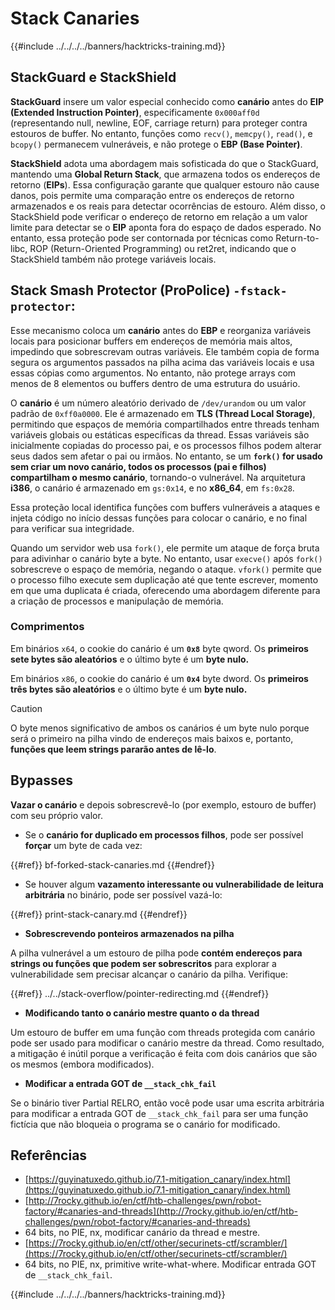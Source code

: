 # Stack Canaries

{{#include ../../../../banners/hacktricks-training.md}}

## **StackGuard e StackShield**

**StackGuard** insere um valor especial conhecido como **canário** antes do **EIP (Extended Instruction Pointer)**, especificamente `0x000aff0d` (representando null, newline, EOF, carriage return) para proteger contra estouros de buffer. No entanto, funções como `recv()`, `memcpy()`, `read()`, e `bcopy()` permanecem vulneráveis, e não protege o **EBP (Base Pointer)**.

**StackShield** adota uma abordagem mais sofisticada do que o StackGuard, mantendo uma **Global Return Stack**, que armazena todos os endereços de retorno (**EIPs**). Essa configuração garante que qualquer estouro não cause danos, pois permite uma comparação entre os endereços de retorno armazenados e os reais para detectar ocorrências de estouro. Além disso, o StackShield pode verificar o endereço de retorno em relação a um valor limite para detectar se o **EIP** aponta fora do espaço de dados esperado. No entanto, essa proteção pode ser contornada por técnicas como Return-to-libc, ROP (Return-Oriented Programming) ou ret2ret, indicando que o StackShield também não protege variáveis locais.

## **Stack Smash Protector (ProPolice) `-fstack-protector`:**

Esse mecanismo coloca um **canário** antes do **EBP** e reorganiza variáveis locais para posicionar buffers em endereços de memória mais altos, impedindo que sobrescrevam outras variáveis. Ele também copia de forma segura os argumentos passados na pilha acima das variáveis locais e usa essas cópias como argumentos. No entanto, não protege arrays com menos de 8 elementos ou buffers dentro de uma estrutura do usuário.

O **canário** é um número aleatório derivado de `/dev/urandom` ou um valor padrão de `0xff0a0000`. Ele é armazenado em **TLS (Thread Local Storage)**, permitindo que espaços de memória compartilhados entre threads tenham variáveis globais ou estáticas específicas da thread. Essas variáveis são inicialmente copiadas do processo pai, e os processos filhos podem alterar seus dados sem afetar o pai ou irmãos. No entanto, se um **`fork()` for usado sem criar um novo canário, todos os processos (pai e filhos) compartilham o mesmo canário**, tornando-o vulnerável. Na arquitetura **i386**, o canário é armazenado em `gs:0x14`, e no **x86_64**, em `fs:0x28`.

Essa proteção local identifica funções com buffers vulneráveis a ataques e injeta código no início dessas funções para colocar o canário, e no final para verificar sua integridade.

Quando um servidor web usa `fork()`, ele permite um ataque de força bruta para adivinhar o canário byte a byte. No entanto, usar `execve()` após `fork()` sobrescreve o espaço de memória, negando o ataque. `vfork()` permite que o processo filho execute sem duplicação até que tente escrever, momento em que uma duplicata é criada, oferecendo uma abordagem diferente para a criação de processos e manipulação de memória.

### Comprimentos

Em binários `x64`, o cookie do canário é um **`0x8`** byte qword. Os **primeiros sete bytes são aleatórios** e o último byte é um **byte nulo.**

Em binários `x86`, o cookie do canário é um **`0x4`** byte dword. Os **primeiros três bytes são aleatórios** e o último byte é um **byte nulo.**

> [!CAUTION]
> O byte menos significativo de ambos os canários é um byte nulo porque será o primeiro na pilha vindo de endereços mais baixos e, portanto, **funções que leem strings pararão antes de lê-lo**.

## Bypasses

**Vazar o canário** e depois sobrescrevê-lo (por exemplo, estouro de buffer) com seu próprio valor.

- Se o **canário for duplicado em processos filhos**, pode ser possível **forçar** um byte de cada vez:

{{#ref}}
bf-forked-stack-canaries.md
{{#endref}}

- Se houver algum **vazamento interessante ou vulnerabilidade de leitura arbitrária** no binário, pode ser possível vazá-lo:

{{#ref}}
print-stack-canary.md
{{#endref}}

- **Sobrescrevendo ponteiros armazenados na pilha**

A pilha vulnerável a um estouro de pilha pode **contém endereços para strings ou funções que podem ser sobrescritos** para explorar a vulnerabilidade sem precisar alcançar o canário da pilha. Verifique:

{{#ref}}
../../stack-overflow/pointer-redirecting.md
{{#endref}}

- **Modificando tanto o canário mestre quanto o da thread**

Um estouro de buffer em uma função com threads protegida com canário pode ser usado para modificar o canário mestre da thread. Como resultado, a mitigação é inútil porque a verificação é feita com dois canários que são os mesmos (embora modificados).

- **Modificar a entrada GOT de `__stack_chk_fail`**

Se o binário tiver Partial RELRO, então você pode usar uma escrita arbitrária para modificar a entrada GOT de `__stack_chk_fail` para ser uma função fictícia que não bloqueia o programa se o canário for modificado.

## Referências

- [https://guyinatuxedo.github.io/7.1-mitigation_canary/index.html](https://guyinatuxedo.github.io/7.1-mitigation_canary/index.html)
- [http://7rocky.github.io/en/ctf/htb-challenges/pwn/robot-factory/#canaries-and-threads](http://7rocky.github.io/en/ctf/htb-challenges/pwn/robot-factory/#canaries-and-threads)
- 64 bits, no PIE, nx, modificar canário da thread e mestre.
- [https://7rocky.github.io/en/ctf/other/securinets-ctf/scrambler/](https://7rocky.github.io/en/ctf/other/securinets-ctf/scrambler/)
- 64 bits, no PIE, nx, primitive write-what-where. Modificar entrada GOT de `__stack_chk_fail`.

{{#include ../../../../banners/hacktricks-training.md}}
